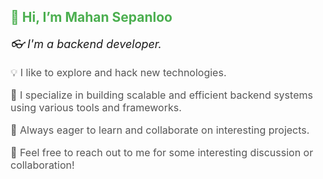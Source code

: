 <p align="center" style="font-family: 'Arial', sans-serif; color: #333; line-height: 1.6;">
  <h2 style="color: #4CAF50;">👋 Hi, I’m Mahan Sepanloo</h2>
  <p style="font-size: 18px; font-style: italic;">👓 I'm a backend developer.</p>
  <p style="font-size: 16px; color: #555;">💡 I like to explore and hack new technologies.</p>
  <p style="font-size: 16px; color: #555;">🔧 I specialize in building scalable and efficient backend systems using various tools and frameworks.</p>
  <p style="font-size: 16px; color: #555;">🚀 Always eager to learn and collaborate on interesting projects.</p>
  <p style="font-size: 16px; color: #555;">💬 Feel free to reach out to me for some interesting discussion or collaboration!</p>
</p>
